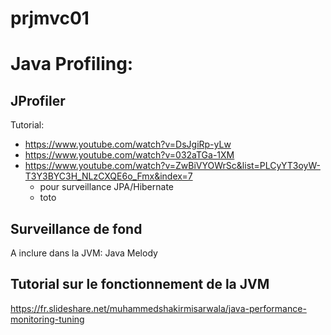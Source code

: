 # prjmvc01

# Java Profiling:

## JProfiler
  Tutorial:
  * https://www.youtube.com/watch?v=DsJgiRp-yLw
  * https://www.youtube.com/watch?v=032aTGa-1XM
  * https://www.youtube.com/watch?v=ZwBiVYOWrSc&list=PLCyYT3oyW-T3Y3BYC3H_NLzCXQE6o_Fmx&index=7
    * pour surveillance JPA/Hibernate
    * toto

## Surveillance de fond
  A inclure dans la JVM: Java Melody
  
## Tutorial sur le fonctionnement de la JVM
  https://fr.slideshare.net/muhammedshakirmisarwala/java-performance-monitoring-tuning
  
